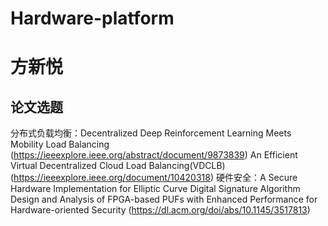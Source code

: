 # Hardware-platform
# 方新悦
## 论文选题
分布式负载均衡：Decentralized Deep Reinforcement Learning Meets Mobility Load Balancing (https://ieeexplore.ieee.org/abstract/document/9873839)
An Efficient Virtual Decentralized Cloud Load Balancing(VDCLB) (https://ieeexplore.ieee.org/document/10420318)
硬件安全：A Secure Hardware Implementation for Elliptic Curve Digital Signature Algorithm
Design and Analysis of FPGA-based PUFs with Enhanced Performance for Hardware-oriented Security (https://dl.acm.org/doi/abs/10.1145/3517813)
